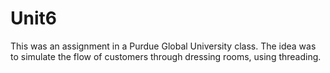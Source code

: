 # Unit6

This was an assignment in a Purdue Global University class. The idea was to simulate 
the flow of customers through dressing rooms, using threading.
